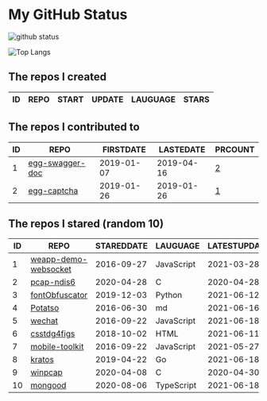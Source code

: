 # My GitHub Status

<img src="https://github-readme-stats-1.yihong0618.vercel.app/api?username=jc-lathander&show_icons=true&&&hide_title=true&count_private=true" alt="github status" />

![Top Langs](https://github-readme-stats-1.yihong0618.vercel.app/api/top-langs/?username=jc-lathander&layout=compact)

<!--START_SECTION:my_github-->
## The repos I created
| ID | REPO | START | UPDATE | LAUGUAGE | STARS |
|----|------|-------|--------|----------|-------|

## The repos I contributed to
| ID |                                REPO                                | FIRSTDATE  | LASTEDATE  |                                          PRCOUNT                                           |
|----|--------------------------------------------------------------------|------------|------------|--------------------------------------------------------------------------------------------|
|  1 | [egg-swagger-doc](https://github.com/Yanshijie-EL/egg-swagger-doc) | 2019-01-07 | 2019-04-16 | [2](https://github.com/Yanshijie-EL/egg-swagger-doc/pulls?q=is%3Apr+author%3Ajc-lathander) |
|  2 | [egg-captcha](https://github.com/Raoul1996/egg-captcha)            | 2019-01-26 | 2019-01-26 | [1](https://github.com/Raoul1996/egg-captcha/pulls?q=is%3Apr+author%3Ajc-lathander)        |

## The repos I stared (random 10)
| ID |                                  REPO                                   | STAREDDATE |  LAUGUAGE  | LATESTUPDATE |
|----|-------------------------------------------------------------------------|------------|------------|--------------|
|  1 | [weapp-demo-websocket](https://github.com/CFETeam/weapp-demo-websocket) | 2016-09-27 | JavaScript | 2021-03-28   |
|  2 | [pcap-ndis6](https://github.com/SageAxcess/pcap-ndis6)                  | 2020-04-28 | C          | 2020-04-28   |
|  3 | [fontObfuscator](https://github.com/solarhell/fontObfuscator)           | 2019-12-03 | Python     | 2021-06-12   |
|  4 | [Potatso](https://github.com/icodesign/Potatso)                         | 2016-06-30 | md         | 2021-06-16   |
|  5 | [wechat](https://github.com/node-webot/wechat)                          | 2016-09-22 | JavaScript | 2021-06-18   |
|  6 | [csstdg4figs](https://github.com/meyerweb/csstdg4figs)                  | 2018-10-02 | HTML       | 2021-06-11   |
|  7 | [mobile-toolkit](https://github.com/angular/mobile-toolkit)             | 2016-09-22 | JavaScript | 2021-05-27   |
|  8 | [kratos](https://github.com/go-kratos/kratos)                           | 2019-04-22 | Go         | 2021-06-18   |
|  9 | [winpcap](https://github.com/patmarion/winpcap)                         | 2020-04-08 | C          | 2020-04-30   |
| 10 | [mongood](https://github.com/renzholy/mongood)                          | 2020-08-06 | TypeScript | 2021-06-18   |

<!--END_SECTION:my_github-->
